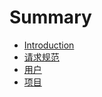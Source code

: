 # Summary

* [Introduction](README.md)
* [请求规范](api-doc.md)
* [用户](api-user.md)
* [项目](api-project.md)

